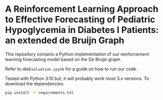 # A Reinforcement Learning Approach  to Effective Forecasting  of Pediatric Hypoglycemia in Diabetes I Patients: an extended de Bruijn Graph

This repository contains a Python implementation of our reinforcement learning forecasting model based on the De Bruijn graph.

Refer to `dBGEvaluation.ipynb` for a guide on how to run our code.

Tested with Python 3.10 but, it will probably work most 3.x versions. To download the dependencies:


```bash
pip install -r requirements.txt
```